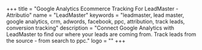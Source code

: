 +++
title = "Google Analytics Ecommerce Tracking For LeadMaster - Attributio"
name = "LeadMaster"
keywords = "leadmaster, lead master, google analytics, crm, adwords, facebook, ppc, attribution, track leads, conversion tracking"
description = "Connect Google Analytics with LeadMaster to find our where your leads are coming from. Track leads from the source - from search to ppc."
logo = ""
+++
